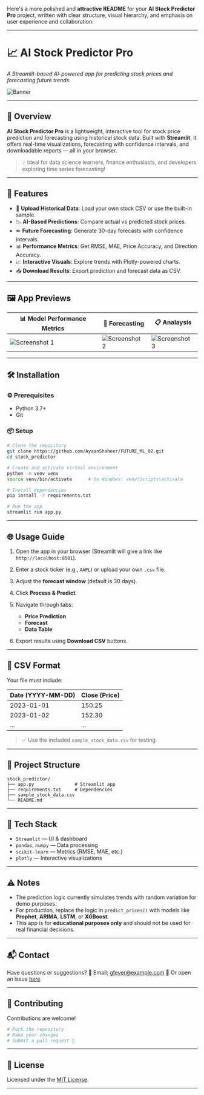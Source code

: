 Here's a more polished and **attractive README** for your **AI Stock Predictor Pro** project, written with clear structure, visual hierarchy, and emphasis on user experience and collaboration:

---

# 📈 AI Stock Predictor Pro

*A Streamlit-based AI-powered app for predicting stock prices and forecasting future trends.*

![Banner](https://github.com/user-attachments/assets/2b3887a7-38d6-4495-b5ec-720a9ea41a5c)

---

## 🚀 Overview

**AI Stock Predictor Pro** is a lightweight, interactive tool for stock price prediction and forecasting using historical stock data. Built with **Streamlit**, it offers real-time visualizations, forecasting with confidence intervals, and downloadable reports — all in your browser.

> 💡 Ideal for data science learners, finance enthusiasts, and developers exploring time series forecasting!

---

## 🧠 Features

* 📂 **Upload Historical Data**: Load your own stock CSV or use the built-in sample.
* 📉 **AI-Based Predictions**: Compare actual vs predicted stock prices.
* ⏩ **Future Forecasting**: Generate 30-day forecasts with confidence intervals.
* 📊 **Performance Metrics**: Get RMSE, MAE, Price Accuracy, and Direction Accuracy.
* 📈 **Interactive Visuals**: Explore trends with Plotly-powered charts.
* 📥 **Download Results**: Export prediction and forecast data as CSV.

---

## 🖼️ App Previews

| 📊 Model Performance Metrics                                                                              | 🔮 Forecasting                                                                                   | 📋 Analaysis                                                                                  |
| ------------------------------------------------------------------------------------------------ | ------------------------------------------------------------------------------------------------ | ------------------------------------------------------------------------------------------------ |
| ![Screenshot 1](https://github.com/user-attachments/assets/ca17a174-219b-4031-acd7-ecade701dc5f) | ![Screenshot 2](https://github.com/user-attachments/assets/82c1ee04-ac36-4556-947d-cede66722b03) | ![Screenshot 3](https://github.com/user-attachments/assets/2b3887a7-38d6-4495-b5ec-720a9ea41a5c) |

---

## 🛠️ Installation

### ⚙️ Prerequisites

* Python 3.7+
* Git

### 📦 Setup

```bash
# Clone the repository
git clone https://github.com/AyaanShaheer/FUTURE_ML_02.git
cd stock_predictor

# Create and activate virtual environment
python -m venv venv
source venv/bin/activate      # On Windows: venv\Scripts\activate

# Install dependencies
pip install -r requirements.txt

# Run the app
streamlit run app.py
```

---

## 🌐 Usage Guide

1. Open the app in your browser (Streamlit will give a link like `http://localhost:8501`).
2. Enter a stock ticker (e.g., `AAPL`) or upload your own `.csv` file.
3. Adjust the **forecast window** (default is 30 days).
4. Click **Process & Predict**.
5. Navigate through tabs:

   * **Price Prediction**
   * **Forecast**
   * **Data Table**
6. Export results using **Download CSV** buttons.

---

## 📄 CSV Format

Your file must include:

| Date (YYYY-MM-DD) | Close (Price) |
| ----------------- | ------------- |
| 2023-01-01        | 150.25        |
| 2023-01-02        | 152.30        |
| ...               | ...           |

> ✅ Use the included `sample_stock_data.csv` for testing.

---

## 🧱 Project Structure

```
stock_predictor/
├── app.py               # Streamlit app
├── requirements.txt     # Dependencies
├── sample_stock_data.csv
└── README.md
```

---

## 🧪 Tech Stack

* `Streamlit` — UI & dashboard
* `pandas`, `numpy` — Data processing
* `scikit-learn` — Metrics (RMSE, MAE, etc.)
* `plotly` — Interactive visualizations

---

## ⚠️ Notes

* The prediction logic currently simulates trends with random variation for demo purposes.
* For production, replace the logic in `predict_prices()` with models like **Prophet**, **ARIMA**, **LSTM**, or **XGBoost**.
* This app is for **educational purposes only** and should not be used for real financial decisions.

---

## 📬 Contact

Have questions or suggestions?
📧 Email: [gfever@example.com](mailto:gfever252@gmail.com)
💬 Or open an issue [here](https://github.com/AyaanShaheer/FUTURE_ML_02/issues)

---

## 🤝 Contributing

Contributions are welcome!

```bash
# Fork the repository
# Make your changes
# Submit a pull request 🚀
```

---

## 📄 License

Licensed under the [MIT License](LICENSE).

---


